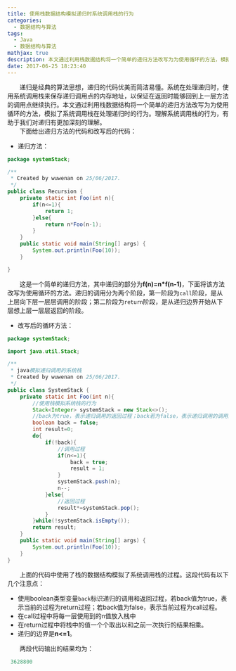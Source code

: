 ```yaml
---
title: 使用栈数据结构模拟递归时系统调用栈的行为
categories:
  - 数据结构与算法
tags:
  - Java
  - 数据结构与算法
mathjax: true
description: 本文通过利用栈数据结构将一个简单的递归方法改写为为使用循环的方法，模拟了系统调用栈在处理递归时的行为。
date: 2017-06-25 18:23:40
---
```

&emsp;&emsp;递归是经典的算法思想，递归的代码优美而简洁易懂。系统在处理递归时，使用系统调用栈来保存递归调用点的内存地址，以保证在返回时能够回到上一层方法的调用点继续执行。本文通过利用栈数据结构将一个简单的递归方法改写为为使用循环的方法，模拟了系统调用栈在处理递归时的行为。理解系统调用栈的行为，有助于我们对递归有更加深刻的理解。  
&emsp;&emsp;下面给出递归方法的代码和改写后的代码：  

 - 递归方法：

```java
package systemStack;

/**
 * Created by wuwenan on 25/06/2017.
 */
public class Recursion {
    private static int Foo(int n){
        if(n<=1){
            return 1;
        }else{
            return n*Foo(n-1);
        }
    }
    public static void main(String[] args) {
        System.out.println(Foo(10));
    }

}
```

&emsp;&emsp;这是一个简单的递归方法，其中递归的部分为**f(n)=n*f(n-1)**，下面将该方法改写为使用循环的方法。递归的调用分为两个阶段，第一阶段为`call`阶段，是从上层向下层一层层调用的阶段；第二阶段为`return`阶段，是从递归边界开始从下层想上层一层层返回的阶段。

- 改写后的循环方法：

```java
package systemStack;

import java.util.Stack;

/**
 * java模拟递归调用的系统栈
 * Created by wuwenan on 25/06/2017.
 */
public class SystemStack {
    private static int Foo(int n){
        //使用栈模拟系统栈的行为
        Stack<Integer> systemStack = new Stack<>();
        //back为true，表示递归调用的返回过程；back若为false，表示递归调用的调用过程
        boolean back = false;
        int result=0;
        do{
            if(!back){
                //调用过程
                if(n<=1){
                    back = true;
                    result = 1;
                }
                systemStack.push(n);
                n--;
            }else{
                //返回过程
                result*=systemStack.pop();
            }
        }while(!systemStack.isEmpty());
        return result;
    }
    public static void main(String[] args) {
        System.out.println(Foo(10));
    }
}

```

&emsp;&emsp;上面的代码中使用了栈的数据结构模拟了系统调用栈的过程。这段代码有以下几个注意点：

 - 使用boolean类型变量`back`标识递归的调用和返回过程，若back值为true，表示当前的过程为return过程；若back值为false，表示当前过程为call过程。
 - 在call过程中将每一层使用到的n值放入栈中
 - 在return过程中将栈中的值一个个取出以和之前一次执行的结果相乘。
 - 递归的边界是**n<=1**。

 &emsp;&emsp;两段代码输出的结果均为：
 
```java
 3628800 
 ```
